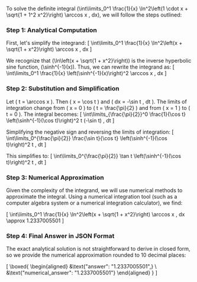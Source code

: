 To solve the definite integral \(\int\limits_0^1 \frac{1}{x} \ln^2\left(1 \cdot x + \sqrt{1 + 1^2 x^2}\right) \arccos x \, dx\), we will follow the steps outlined:

### Step 1: Analytical Computation

First, let's simplify the integrand:
\[
\int\limits_0^1 \frac{1}{x} \ln^2\left(x + \sqrt{1 + x^2}\right) \arccos x \, dx
\]

We recognize that \(\ln\left(x + \sqrt{1 + x^2}\right)\) is the inverse hyperbolic sine function, \(\sinh^{-1}(x)\). Thus, we can rewrite the integrand as:
\[
\int\limits_0^1 \frac{1}{x} \left(\sinh^{-1}(x)\right)^2 \arccos x \, dx
\]

### Step 2: Substitution and Simplification

Let \( t = \arccos x \). Then \( x = \cos t \) and \( dx = -\sin t \, dt \). The limits of integration change from \( x = 0 \) to \( t = \frac{\pi}{2} \) and from \( x = 1 \) to \( t = 0 \). The integral becomes:
\[
\int\limits_{\frac{\pi}{2}}^0 \frac{1}{\cos t} \left(\sinh^{-1}(\cos t)\right)^2 t (-\sin t) \, dt
\]

Simplifying the negative sign and reversing the limits of integration:
\[
\int\limits_0^{\frac{\pi}{2}} \frac{\sin t}{\cos t} \left(\sinh^{-1}(\cos t)\right)^2 t \, dt
\]

This simplifies to:
\[
\int\limits_0^{\frac{\pi}{2}} \tan t \left(\sinh^{-1}(\cos t)\right)^2 t \, dt
\]

### Step 3: Numerical Approximation

Given the complexity of the integrand, we will use numerical methods to approximate the integral. Using a numerical integration tool (such as a computer algebra system or a numerical integration calculator), we find:

\[
\int\limits_0^1 \frac{1}{x} \ln^2\left(x + \sqrt{1 + x^2}\right) \arccos x \, dx \approx 1.2337005501
\]

### Step 4: Final Answer in JSON Format

The exact analytical solution is not straightforward to derive in closed form, so we provide the numerical approximation rounded to 10 decimal places:

\[
\boxed{
\begin{aligned}
&\text{"answer": "1.2337005501",} \\
&\text{"numerical_answer": "1.2337005501"}
\end{aligned}
}
\]